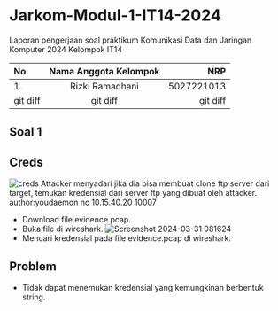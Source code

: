# Jarkom-Modul-1-IT14-2024

Laporan pengerjaan soal praktikum Komunikasi Data dan Jaringan Komputer 2024 Kelompok IT14

| No. | Nama Anggota Kelompok | NRP |
| :---         |     :---:      |          ---: |
| 1.   | Rizki Ramadhani     | 5027221013    |
| git diff     | git diff       | git diff      |

## Soal 1
## Creds

![creds](https://github.com/rzkrmdhn/Jarkom-Modul-1-IT14-2024/assets/165869643/88f051c3-415d-4076-b3ff-13a2ee3f8e28)
Attacker menyadari jika dia bisa membuat clone ftp server dari target, temukan kredensial dari server ftp yang dibuat oleh attacker.
author:youdaemon
nc 10.15.40.20 10007
- Download file evidence.pcap.
- Buka file di wireshark.
![Screenshot 2024-03-31 081624](https://github.com/rzkrmdhn/Jarkom-Modul-1-IT14-2024/assets/165869643/1addb43b-cfe4-4b85-8af7-a5cbfc955ec6)
- Mencari kredensial pada file evidence.pcap di wireshark.
## Problem
- Tidak dapat menemukan kredensial yang kemungkinan berbentuk string.
